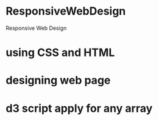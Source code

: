 # ResponsiveWebDesign
Responsive Web Design 
# using CSS and HTML
# designing web page 
# d3 script apply for any array
